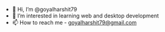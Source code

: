 - 👋 Hi, I’m @goyalharshit79
- 👀 I’m interested in learning web and desktop development
- 📫 How to reach me - goyalharshit79@gmail.com

<!---
goyalharshit79/goyalharshit79 is a ✨ special ✨ repository because its `README.md` (this file) appears on your GitHub profile.
You can click the Preview link to take a look at your changes.
--->
